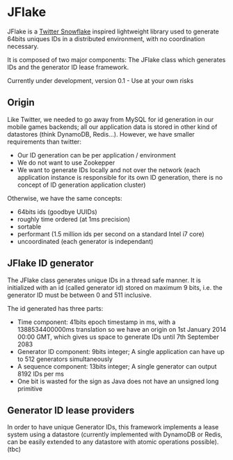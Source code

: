 JFlake
======

JFlake is a  [Twitter Snowflake](https://github.com/twitter/snowflake/ "Snowflake") inspired lightweight library used to generate 64bits uniques IDs in a distributed environment, with no coordination necessary. 

It is composed of two major components: The JFlake class which generates IDs and the generator ID lease framework.

Currently under development, version 0.1 - Use at your own risks

Origin
------

Like Twitter, we needed to go away from MySQL for id generation in our mobile games backends; all our application data is stored in other kind of datastores (think DynamoDB, Redis...). However, we have smaller requirements than twitter: 
* Our ID generation can be per application / environment 
* We do not want to use Zookepper
* We want to generate IDs locally and not over the network (each application instance is responsible for its own ID generation, there is no concept of ID generation application cluster)

Otherwise, we have the same concepts:
* 64bits ids (goodbye UUIDs)
* roughly time ordered (at 1ms precision)
* sortable
* performant (1.5 million ids per second on a standard Intel i7 core)
* uncoordinated (each generator is independant)

JFlake ID generator
-------------------

The JFlake class generates unique IDs in a thread safe manner. It is initialized with an id (called generator id) stored on maximum 9 bits, i.e. the generator ID must be between 0 and 511 inclusive.  

The id generated has three parts: 
* Time component: 41bits epoch timestamp in ms, with a 1388534400000ms translation so we have an origin on 1st January 2014 00:00 GMT, which gives us space to generate IDs until 7th September 2083
* Generator ID component: 9bits integer; A single application can have up to 512 generators simultaneously
* A sequence component: 13bits integer; A single generator can output 8192 IDs per ms 
* One bit is wasted for the sign as Java does not have an unsigned long primitive

Generator ID lease providers
----------------------------

In order to have unique Generator IDs, this framework implements a lease system using a datastore (currently implemented with DynamoDB or Redis, can be easily extended to any datastore with atomic operations possible). 
(tbc)